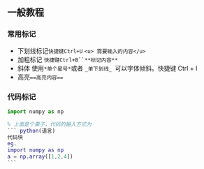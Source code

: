 ## 一般教程  

### 常用标记  
- 下划线标记`快捷键Ctrl+U`  `<u> 需要输入的内容</u>`  
- 加粗标记 `快捷键Ctrl+B``**标记内容**`
- 斜体 使用` *单个星号* `或者 `_单下划线_ `可以字体倾斜。快捷键 Ctrl + I
- 高亮`==高亮内容==`

### 代码标记

```python
import numpy as np
```

``` matlab
% 上面是个栗子，代码的输入方式为
​``` python(语言)
代码块
eg.
import numpy as np
a = np.array([1,2,4])
​```
```

